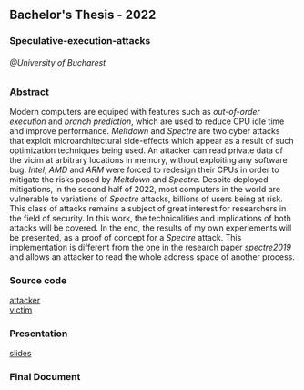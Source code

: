 ## Bachelor's Thesis - 2022
### Speculative-execution-attacks
###### @University of Bucharest

### Abstract

Modern computers are equiped with features such as _out-of-order
execution_ and _branch prediction_, which are used to reduce CPU idle
time and improve performance. _Meltdown_ and _Spectre_ are two cyber
attacks that exploit microarchitectural side-effects which appear as a result
of such optimization techniques being used. An attacker can read private
data of the vicim at arbitrary locations in memory, without exploiting any
software bug. _Intel_, _AMD_ and _ARM_ were forced to redesign
their CPUs in order to mitigate the risks posed by _Meltdown_ and
_Spectre_. Despite deployed mitigations, in the second half of 2022,
most computers in the world are vulnerable to variations of _Spectre_
attacks, billions of users being at risk. This class of attacks remains a
subject of great interest for researchers in the field of security. In this
work, the technicalities and implications of both attacks will be covered. In
the end, the results of my own experiements will be presented, as a proof of
concept for a _Spectre_ attack. This implementation is different from
the one in the research paper _spectre2019_ and allows an attacker to
read the whole address space of another process.

### Source code

[attacker](./spectre/cross_process_final/attack.c)  
[victim](./spectre/cross_process_final/victim.c)

### Presentation

[slides](./prezentare/Stefan_Radu%20-%20Atacuri%20Speculative.pdf)

### Final Document
